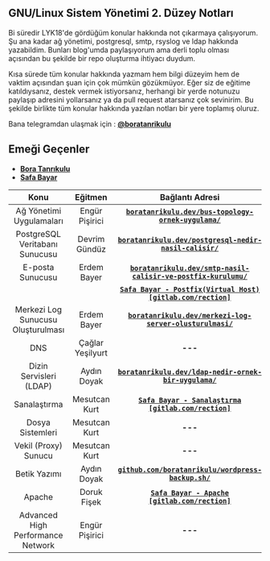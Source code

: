 ## GNU/Linux Sistem Yönetimi 2. Düzey Notları

Bi süredir LYK18'de gördüğüm konular hakkında not çıkarmaya çalışıyorum. Şu ana kadar ağ yönetimi, postgresql, smtp, rsyslog ve ldap hakkında yazabildim. Bunları blog'umda paylaşıyorum ama derli toplu olması açısından bu şekilde bir repo oluşturma ihtiyacı duydum.

Kısa sürede tüm konular hakkında yazmam hem bilgi düzeyim hem de vaktim açısından şuan için çok mümkün gözükmüyor. Eğer siz de eğitime katıldıysanız, destek vermek istiyorsanız, herhangi bir yerde notunuzu paylaşıp adresini yollarsanız ya da pull request atarsanız çok sevinirim. Bu şekilde birlikte tüm konular hakkında yazılan notları bir yere toplamış oluruz.

Bana telegramdan ulaşmak için : [**@boratanrikulu**](https://t.me/boratanrikulu)

## Emeği Geçenler

- [**Bora Tanrıkulu**](https://github.com/boratanrikulu)  
- [**Safa Bayar**](https://gitlab.com/rection/)

| Konu | Eğitmen | Bağlantı Adresi |
|:----:|:-------:|:---------------:|
| Ağ Yönetimi Uygulamaları | Engür Pişirici | [**`boratanrikulu.dev/bus-topology-ornek-uygulama/`**](https://boratanrikulu.dev/bus-topology-ornek-uygulama/) |
| PostgreSQL Veritabanı Sunucusu | Devrim Gündüz | [**`boratanrikulu.dev/postgresql-nedir-nasil-calisir/`**](https://boratanrikulu.dev/postgresql-nedir-nasil-calisir/) |
| E-posta Sunucusu | Erdem Bayer | [**`boratanrikulu.dev/smtp-nasil-calisir-ve-postfix-kurulumu/`**](https://boratanrikulu.dev/smtp-nasil-calisir-ve-postfix-kurulumu/) |
| | | [**`Safa Bayar - Postfix(Virtual Host)`**](/katkida-bulunanlar/safa-bayar/Postfix%20Ekleme/README.md) [**`[gitlab.com/rection]`**](https://gitlab.com/rection/) |
| Merkezi Log Sunucusu Oluşturulması | Erdem Bayer | [**`boratanrikulu.dev/merkezi-log-server-olusturulmasi/`**](https://boratanrikulu.dev/merkezi-log-server-olusturulmasi/) |
| DNS | Çağlar Yeşilyurt | **---** |
| Dizin Servisleri (LDAP) | Aydın Doyak | [**`boratanrikulu.dev/ldap-nedir-ornek-bir-uygulama/`**](https://boratanrikulu.dev/ldap-nedir-ornek-bir-uygulama/) |
| Sanalaştırma | Mesutcan Kurt | [**`Safa Bayar - Sanalaştırma`**](/katkida-bulunanlar/safa-bayar/sanallastırma/README.md) [**`[gitlab.com/rection]`**](https://gitlab.com/rection/) |
| Dosya Sistemleri | Mesutcan Kurt | **---** |
| Vekil (Proxy) Sunucu | Mesutcan Kurt | **---** |
| Betik Yazımı | Aydın Doyak | [**`github.com/boratanrikulu/wordpress-backup.sh/`**](https://github.com/boratanrikulu/wordpress-backup.sh/blob/master/wordpress_backup.sh) |
| Apache | Doruk Fişek | [**`Safa Bayar - Apache`**](/katkida-bulunanlar/safa-bayar/apache/README.md) [**`[gitlab.com/rection]`**](https://gitlab.com/rection/) |
| Advanced High Performance Network | Engür Pişirici | **---** |
